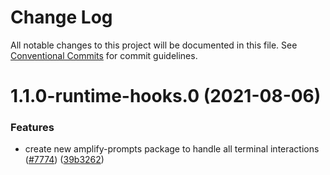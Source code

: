 # Change Log

All notable changes to this project will be documented in this file.
See [Conventional Commits](https://conventionalcommits.org) for commit guidelines.

# 1.1.0-runtime-hooks.0 (2021-08-06)


### Features

* create new amplify-prompts package to handle all terminal interactions ([#7774](https://github.com/aws-amplify/amplify-cli/issues/7774)) ([39b3262](https://github.com/aws-amplify/amplify-cli/commit/39b326202283f402f82d7e38a830acdc3845a8d7))
